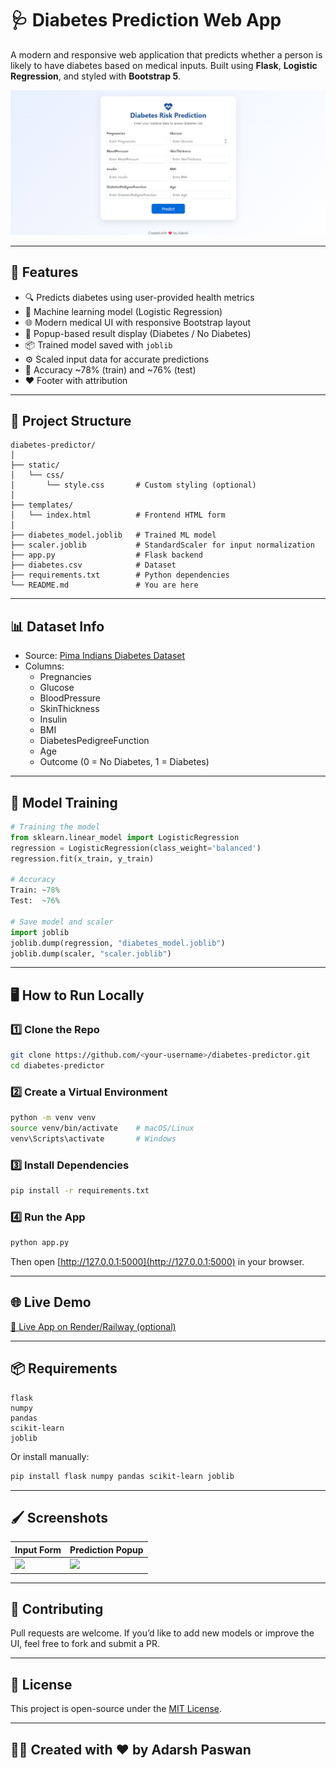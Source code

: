 # 🩺 Diabetes Prediction Web App

A modern and responsive web application that predicts whether a person is likely to have diabetes based on medical inputs. Built using **Flask**, **Logistic Regression**, and styled with **Bootstrap 5**.

![App Preview](assets/preview.png)


---

## 🚀 Features

- 🔍 Predicts diabetes using user-provided health metrics
- 🧠 Machine learning model (Logistic Regression)
- 🌐 Modern medical UI with responsive Bootstrap layout
- 💬 Popup-based result display (Diabetes / No Diabetes)
- 📦 Trained model saved with `joblib`
- ⚙️ Scaled input data for accurate predictions
- 🧪 Accuracy ~78% (train) and ~76% (test)
- ❤️ Footer with attribution

---

## 📁 Project Structure

```
diabetes-predictor/
│
├── static/
│   └── css/
│       └── style.css       # Custom styling (optional)
│
├── templates/
│   └── index.html          # Frontend HTML form
│
├── diabetes_model.joblib   # Trained ML model
├── scaler.joblib           # StandardScaler for input normalization
├── app.py                  # Flask backend
├── diabetes.csv            # Dataset
├── requirements.txt        # Python dependencies
└── README.md               # You are here
```

---

## 📊 Dataset Info

- Source: [Pima Indians Diabetes Dataset](https://www.kaggle.com/datasets/uciml/pima-indians-diabetes-database)
- Columns:
  - Pregnancies
  - Glucose
  - BloodPressure
  - SkinThickness
  - Insulin
  - BMI
  - DiabetesPedigreeFunction
  - Age
  - Outcome (0 = No Diabetes, 1 = Diabetes)

---

## 🧠 Model Training

```python
# Training the model
from sklearn.linear_model import LogisticRegression
regression = LogisticRegression(class_weight='balanced')
regression.fit(x_train, y_train)

# Accuracy
Train: ~78%
Test:  ~76%

# Save model and scaler
import joblib
joblib.dump(regression, "diabetes_model.joblib")
joblib.dump(scaler, "scaler.joblib")
```

---

## 🖥️ How to Run Locally

### 1️⃣ Clone the Repo
```bash
git clone https://github.com/<your-username>/diabetes-predictor.git
cd diabetes-predictor
```

### 2️⃣ Create a Virtual Environment
```bash
python -m venv venv
source venv/bin/activate    # macOS/Linux
venv\Scripts\activate       # Windows
```

### 3️⃣ Install Dependencies
```bash
pip install -r requirements.txt
```

### 4️⃣ Run the App
```bash
python app.py
```
Then open [http://127.0.0.1:5000](http://127.0.0.1:5000) in your browser.

---

## 🌐 Live Demo

[🔗 Live App on Render/Railway (optional)](https://your-app-link.render.com)

---

## 📦 Requirements

```
flask
numpy
pandas
scikit-learn
joblib
```

Or install manually:
```bash
pip install flask numpy pandas scikit-learn joblib
```

---

## 🖌️ Screenshots

| Input Form                     | Prediction Popup                  |
|-------------------------------|------------------------------------|
| ![](screenshots/form.png)     | ![](screenshots/popup.png)         |

---

## 🙌 Contributing

Pull requests are welcome. If you’d like to add new models or improve the UI, feel free to fork and submit a PR.

---

## 📄 License

This project is open-source under the [MIT License](LICENSE).

---

## 👨‍⚕️ Created with ❤️ by Adarsh Paswan
